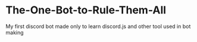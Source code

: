 # The-One-Bot-to-Rule-Them-All
My first discord bot made only to learn discord.js and other tool used in bot making
